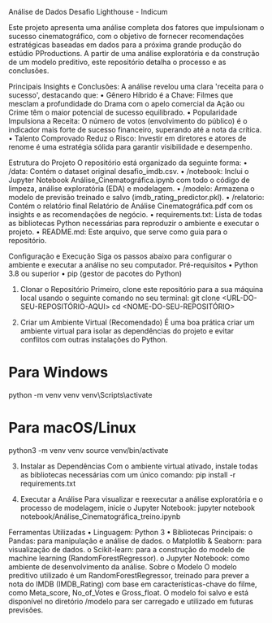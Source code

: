 Análise de Dados Desafio Lighthouse - Indicum

Este projeto apresenta uma análise completa dos fatores que impulsionam o sucesso cinematográfico, com o objetivo de fornecer recomendações estratégicas baseadas em dados para a próxima grande produção do estúdio PProductions. A partir de uma análise exploratória e da construção de um modelo preditivo, este repositório detalha o processo e as conclusões.

Principais Insights e Conclusões:
A análise revelou uma clara 'receita para o sucesso', destacando que:
•	Gênero Híbrido é a Chave: Filmes que mesclam a profundidade do Drama com o apelo comercial da Ação ou Crime têm o maior potencial de sucesso equilibrado.
•	Popularidade Impulsiona a Receita: O número de votos (envolvimento do público) é o indicador mais forte de sucesso financeiro, superando até a nota da crítica.
•	Talento Comprovado Reduz o Risco: Investir em diretores e atores de renome é uma estratégia sólida para garantir visibilidade e desempenho.

Estrutura do Projeto
O repositório está organizado da seguinte forma:
•	/data: Contém o dataset original desafio_imdb.csv.
•	/notebook: Inclui o Jupyter Notebook Análise_Cinematográfica.ipynb com todo o código de limpeza, análise exploratória (EDA) e modelagem.
•	/modelo: Armazena o modelo de previsão treinado e salvo (imdb_rating_predictor.pkl).
•	/relatorio: Contém o relatório final Relatório de Análise Cinematográfica.pdf com os insights e as recomendações de negócio.
•	requirements.txt: Lista de todas as bibliotecas Python necessárias para reproduzir o ambiente e executar o projeto.
•	README.md: Este arquivo, que serve como guia para o repositório.

Configuração e Execução
Siga os passos abaixo para configurar o ambiente e executar a análise no seu computador.
Pré-requisitos
•	Python 3.8 ou superior
•	pip (gestor de pacotes do Python)

1. Clonar o Repositório
Primeiro, clone este repositório para a sua máquina local usando o seguinte comando no seu terminal:
git clone <URL-DO-SEU-REPOSITÓRIO-AQUI>
cd <NOME-DO-SEU-REPOSITÓRIO>



2. Criar um Ambiente Virtual (Recomendado)
É uma boa prática criar um ambiente virtual para isolar as dependências do projeto e evitar conflitos com outras instalações do Python.
# Para Windows
python -m venv venv
venv\Scripts\activate

# Para macOS/Linux
python3 -m venv venv
source venv/bin/activate





3. Instalar as Dependências
Com o ambiente virtual ativado, instale todas as bibliotecas necessárias com um único comando:
pip install -r requirements.txt



4. Executar a Análise
Para visualizar e reexecutar a análise exploratória e o processo de modelagem, inicie o Jupyter Notebook:
jupyter notebook notebook/Análise_Cinematográfica_treino.ipynb



Ferramentas Utilizadas
•	Linguagem: Python 3
•	Bibliotecas Principais:
o	Pandas: para manipulação e análise de dados.
o	Matplotlib & Seaborn: para visualização de dados.
o	Scikit-learn: para a construção do modelo de machine learning (RandomForestRegressor).
o	Jupyter Notebook: como ambiente de desenvolvimento da análise.
Sobre o Modelo
O modelo preditivo utilizado é um RandomForestRegressor, treinado para prever a nota do IMDB (IMDB_Rating) com base em características-chave do filme, como Meta_score, No_of_Votes e Gross_float. O modelo foi salvo e está disponível no diretório /modelo para ser carregado e utilizado em futuras previsões.

